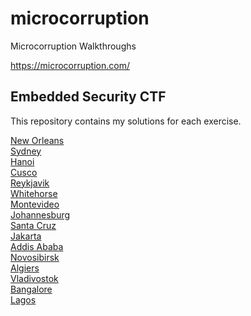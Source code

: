 # microcorruption
Microcorruption Walkthroughs

https://microcorruption.com/

## Embedded Security CTF

This repository contains my solutions for each exercise.

[New Orleans](https://github.com/networking101/microcorruption/tree/main/New%20Orleans)  
[Sydney](https://github.com/networking101/microcorruption/tree/main/Sydney)  
[Hanoi](https://github.com/networking101/microcorruption/tree/main/Hanoi)  
[Cusco](https://github.com/networking101/microcorruption/tree/main/Cusco)  
[Reykjavik](https://github.com/networking101/microcorruption/tree/main/Reykjavik)  
[Whitehorse](https://github.com/networking101/microcorruption/tree/main/Whitehorse)  
[Montevideo](https://github.com/networking101/microcorruption/tree/main/Montevideo)  
[Johannesburg](https://github.com/networking101/microcorruption/tree/main/Johannesburg)  
[Santa Cruz](https://github.com/networking101/microcorruption/tree/main/Santa%20Cruz)  
[Jakarta](https://github.com/networking101/microcorruption/tree/main/Jakarta)  
[Addis Ababa](https://github.com/networking101/microcorruption/tree/main/Addis%20Ababa)  
[Novosibirsk](https://github.com/networking101/microcorruption/tree/main/Novosibirsk)  
[Algiers](https://github.com/networking101/microcorruption/tree/main/Algiers)  
[Vladivostok](https://github.com/networking101/microcorruption/tree/main/Vladivostok)  
[Bangalore](https://github.com/networking101/microcorruption/tree/main/Bangalore)  
[Lagos](https://github.com/networking101/microcorruption/tree/main/Lagos)  
